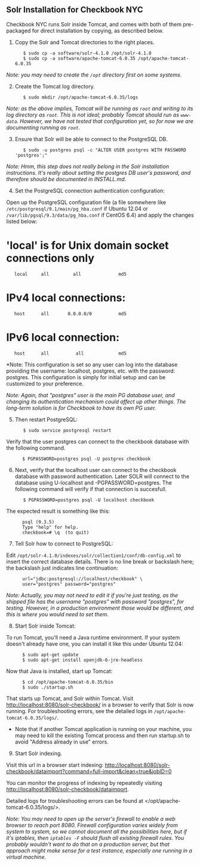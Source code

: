 Solr Installation for Checkbook NYC
-----------------------------------

Checkbook NYC runs Solr inside Tomcat, and comes with both of them
pre-packaged for direct installation by copying, as described below.

1. Copy the Solr and Tomcat directories to the right places.

          $ sudo cp -a software/solr-4.1.0 /opt/solr-4.1.0
          $ sudo cp -a software/apache-tomcat-6.0.35 /opt/apache-tomcat-6.0.35

 *Note: you may need to create the `/opt` directory first on some systems.*

2. Create the Tomcat log directory.

          $ sudo mkdir /opt/apache-tomcat-6.0.35/logs

 *Note: as the above implies, Tomcat will be running as `root` and
 writing to its log directory as `root`.  This is not ideal; probably
 Tomcat should run as `www-data`.  However, we have not tested that
 configuration yet, so for now we are documenting running as `root`.*
 

3. Ensure that Solr will be able to connect to the PostgreSQL DB.

          $ sudo -u postgres psql -c "ALTER USER postgres WITH PASSWORD 'postgres';"

 *Note: Hmm, this step does not really belong in the Solr installation
 instructions.  It's really about setting the postgres DB user's
 password, and therefore should be documented in INSTALL.md.*

4. Set the PostgreSQL connection authentication configuration:

 Open up the PostgreSQL configuration file (a file somewhere
 like `/etc/postgresql/9.1/main/pg_hba.conf` if Ubuntu 12.04 or
 `/var/lib/pgsql/9.3/data/pg_hba.conf` if CentOS 6.4) and apply the 
 changes listed below: 
 
# 'local' is for Unix domain socket connections only

       local     all         all              md5
       
# IPv4 local connections: 

       host      all       0.0.0.0/0          md5
       
# IPv6 local connection: 

       host      all          all             md5
       

 *Note: This configuration is set so any user can log into the database 
 providing the username: localhost, postgres, etc. with the password: postgres. 
 This configuration is simply for initial setup and can be customized to your 
 preference. 
 
 *Note: Again, that "postgres" user is the main PG database user, and
 changing its authentication mechanism could affect up other things.
 The long-term solution is for Checkbook to have its own PG user.*

5. Then restart PostgreSQL:
          
          $ sudo service postgresql restart

 Verify that the user postgres can connect to the checkbook database with
 the following command. 

          $ PGPASSWORD=postgres psql -U postgres checkbook
          
6. Next, verify that the localhost user can connect to the checkbook database 
   with password authentication. Later SOLR will connect to the database
   using U-localhost and -PGPASSWORD=postgres. The following command will 
   verify if that connection is succesfull. 

          $ PGPASSWORD=postgres psql -U localhost checkbook

 The expected result is something like this:

          psql (9.3.5)
          Type "help" for help.
          checkbook=# \q  (to quit)

7. Tell Solr how to connect to PostgreSQL:

 Edit `/opt/solr-4.1.0/indexes/solr/collection1/conf/db-config.xml`
 to insert the correct database details.  There is no line break or
 backslash here; the backslash just indicates line continuation:
          
          url="jdbc:postgresql://localhost/checkbook" \
          user="postgres" password="postgres"

 *Note: Actually, you may not need to edit it if you're just testing,
 as the shipped file has the username "postgres" with password
 "postgres", for testing.  However, in a production environment those
 would be different, and this is where you would need to set them.*

8. Start Solr inside Tomcat:

 To run Tomcat, you'll need a Java runtime environment.  If your
 system doesn't already have one, you can install it like this under
 Ubuntu 12.04:

          $ sudo apt-get update
          $ sudo apt-get install openjdk-6-jre-headless

 Now that Java is installed, start up Tomcat:

          $ cd /opt/apache-tomcat-6.0.35/bin
          $ sudo ./startup.sh

 That starts up Tomcat, and Solr within Tomcat.  Visit
 <http://localhost:8080/solr-checkbook/> in a browser to verify that
 Solr is now running.  For troubleshooting errors, see the detailed
 logs in `/opt/apache-tomcat-6.0.35/logs/`.

 * Note that if another Tomcat application is running on your machine,
   you may need to kill the existing Tomcat process and then run
   startup.sh to avoid "Address already in use" errors.

9. Start Solr indexing.

 Visit this url in a browser start indexing:
 <http://localhost:8080/solr-checkbook/dataimport?command=full-import&clean=true&jobID=0>

 You can monitor the progress of indexing by repeatedly visiting
 <http://localhost:8080/solr-checkbook/dataimport>.

 Detailed logs for troubleshooting errors can be found at
 </opt/apache-tomcat-6.0.35/logs/>.

 *Note: You may need to open up the server's firewall to enable a web
 browser to reach port 8080.  Firewall configuration varies widely
 from system to system, so we cannot document all the possibilities
 here, but if it's iptables, then `iptables -F` should flush all
 existing firewall rules.  You probably wouldn't want to do that on a
 production server, but that approach might make sense for a test
 instance, especially one running in a virtual machine.*
